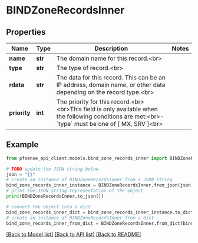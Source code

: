 # BINDZoneRecordsInner


## Properties

Name | Type | Description | Notes
------------ | ------------- | ------------- | -------------
**name** | **str** | The domain name for this record.&lt;br&gt; | 
**type** | **str** | The type of record.&lt;br&gt; | 
**rdata** | **str** | The data for this record. This can be an IP address, domain name, or other data depending on the record type.&lt;br&gt; | 
**priority** | **int** | The priority for this record.&lt;br&gt;&lt;br&gt;This field is only available when the following conditions are met:&lt;br&gt;- &#x60;type&#x60; must be one of [ MX, SRV ]&lt;br&gt; | 

## Example

```python
from pfsense_api_client.models.bind_zone_records_inner import BINDZoneRecordsInner

# TODO update the JSON string below
json = "{}"
# create an instance of BINDZoneRecordsInner from a JSON string
bind_zone_records_inner_instance = BINDZoneRecordsInner.from_json(json)
# print the JSON string representation of the object
print(BINDZoneRecordsInner.to_json())

# convert the object into a dict
bind_zone_records_inner_dict = bind_zone_records_inner_instance.to_dict()
# create an instance of BINDZoneRecordsInner from a dict
bind_zone_records_inner_from_dict = BINDZoneRecordsInner.from_dict(bind_zone_records_inner_dict)
```
[[Back to Model list]](../README.md#documentation-for-models) [[Back to API list]](../README.md#documentation-for-api-endpoints) [[Back to README]](../README.md)


